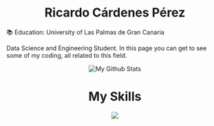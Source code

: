 <h1 align="center">Ricardo Cárdenes Pérez</h1>

:books: Education: University of Las Palmas de Gran Canaria

Data Science and Engineering Student. In this page you can get to see some of my coding, all related to this field.

<p align="center">
<img src="https://github-readme-stats.vercel.app/api?username=ricardocardn&show_icons=true&count_private=true&theme=ayu-mirage" alt="My Github Stats">
</p>


<h1 align="center">My Skills</h1>
<p align="center">
<img src="https://skills.thijs.gg/icons?i=java,python,html,css,javascript,git&theme=dark"></p>

